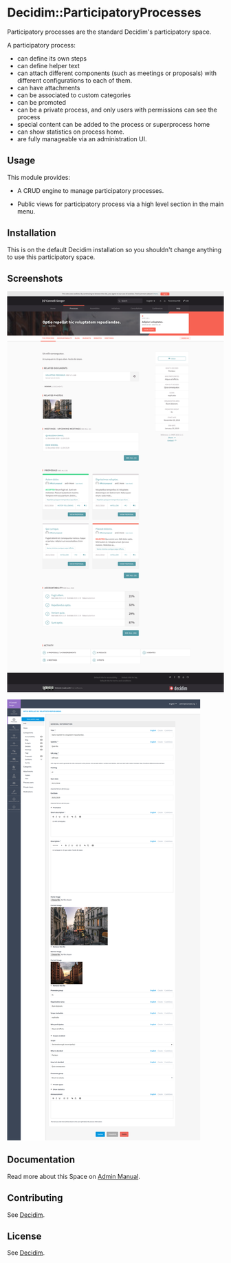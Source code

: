 # Decidim::ParticipatoryProcesses

Participatory processes are the standard Decidim's participatory space.

A participatory process:

* can define its own steps
* can define helper text
* can attach different components (such as meetings or proposals) with different configurations to each of them.
* can have attachments
* can be associated to custom categories
* can be promoted
* can be a private process, and only users with permissions can see the process
* special content can be added to the process or superprocess home
* can show statistics on process home.
* are fully manageable via an administration UI.

## Usage

This module provides:

* A CRUD engine to manage participatory processes.

* Public views for participatory process via a high level section in the main menu.

## Installation

This is on the default Decidim installation so you shouldn't change anything to use this participatory space.

## Screenshots

![Public View](docs/screenshot01.png)

![Admin View](docs/screenshot02.png)

## Documentation

Read more about this Space on [Admin Manual](https://docs.decidim.org/admin-manual/en/processess/).

## Contributing

See [Decidim](https://github.com/decidim/decidim).

## License

See [Decidim](https://github.com/decidim/decidim).

